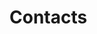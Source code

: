 # Contacts

<ContactCard 
  name="Steve Griffith"
  title="Program Coordinator"
  img-url="../steve-griffith.jpeg"
  bio="Coordinator of the Mobile Application Design & Development Program at Algonquin College."
  :details="[
      { label: 'email', value: 'griffis@algonquincollege.com' }, 
      { label: 'github', value: 'prof3ssorSt3v3' }, 
      { label: 'phone', value: '(613) 727-4723 x3408' }, 
      { label: 'office', value: 'J313B' }
    ]"
/>

<ContactCard 
  name="Deborah Buck"
  title="Student Success Specialist"
  bio=""
  :details="[
      { label: 'email', value: 'buckd@algonquincollege.com' }, 
      { label: 'phone', value: '(613) 727-4723 x5503‬' }, 
      { label: 'office', value: 'N219' }
    ]"
/>

<ContactCard 
  name="Jody White"
  title="Student Success Specialist"
  bio=""
  :details="[
      { label: 'email', value: 'whitej@algonquincollege.com' }, 
      { label: 'phone', value: '(613) 727-4723 x‬2188' }, 
      { label: 'office', value: 'T111a' }
    ]"
/>
